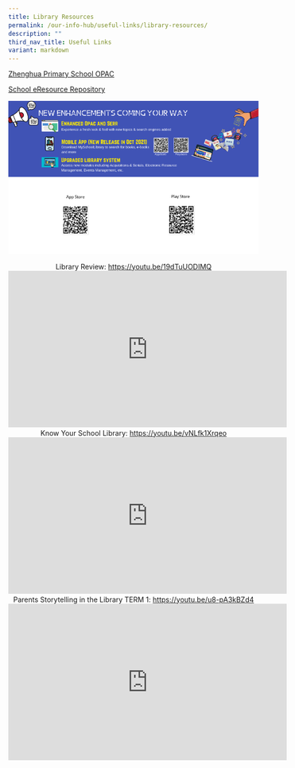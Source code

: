 ```yaml
---
title: Library Resources
permalink: /our-info-hub/useful-links/library-resources/
description: ""
third_nav_title: Useful Links
variant: markdown
---
```

[ Zhenghua Primary School OPAC](https://schoolibrary.moe.edu.sg/zhenghuapri)


[School eResource Repository](https://schoolibrary.moe.edu.sg/eresourcespri/cgi-bin/spydus.exe/MSGTRN/WPAC/HOME)


![Phase 2 Infographics](/images/Our%20info%20hub/mobile%20infographic.png)


<center>Library Review: <a href="https://youtu.be/19dTuUODIMQ" target="_blank">https://youtu.be/19dTuUODIMQ</a></center>
<center><iframe allowfullscreen="" allow="accelerometer; autoplay; clipboard-write; encrypted-media; gyroscope; picture-in-picture; web-share" frameborder="0" title="YouTube video player" src="https://www.youtube.com/embed/19dTuUODIMQ" height="315" width="560"></iframe></center>


<center>Know Your School Library: <a href="https://youtu.be/vNLfk1Xrqeo" target="_blank">https://youtu.be/vNLfk1Xrqeo</a></center>
<center><iframe allowfullscreen="" allow="accelerometer; autoplay; clipboard-write; encrypted-media; gyroscope; picture-in-picture; web-share" frameborder="0" title="YouTube video player" src="https://www.youtube.com/embed/vNLfk1Xrqeo" height="315" width="560"></iframe></center>

<center>Parents Storytelling in the Library TERM 1: <a href="https://youtu.be/u8-pA3kBZd4" target="_blank">https://youtu.be/u8-pA3kBZd4</a></center>
<center><iframe allowfullscreen="" allow="accelerometer; autoplay; clipboard-write; encrypted-media; gyroscope; picture-in-picture; web-share" frameborder="0" title="YouTube video player" src="https://www.youtube.com/embed/u8-pA3kBZd4" height="315" width="560"></iframe></center>